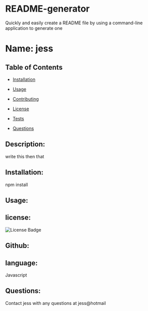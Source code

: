 # README-generator
Quickly and easily create a README file by using a command-line application to generate one

# Name: jess
 
   ## Table of Contents
   * [Installation](#instalation)
        
   * [Usage](#usage)
        
   * [Contributing](#contributing)
        
   * [License](#license)
        
   * [Tests](#tests)
        
   * [Questions](#questions)
   
    
   ## Description:
   write this then that
   ## Installation:
   npm install
   
   ## Usage:
    
   ## license:
   ![License Badge](https://img.shields.io/static/v1?label=License&message=Apache&color=blue)
    
   ## Github:
  
  
   ## language:
   Javascript
   ## Questions:
   Contact jess with any questions at jess@hotmail
